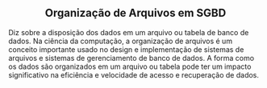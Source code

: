 ## <center>Organização de Arquivos em SGBD</center>

Diz sobre a disposição dos dados em um arquivo ou tabela de banco de dados. Na ciência da computação, a organização de arquivos é um conceito importante usado no design e implementação de sistemas de arquivos e sistemas de gerenciamento de banco de dados. A forma como os dados são organizados em um arquivo ou tabela pode ter um impacto significativo na eficiência e velocidade de acesso e recuperação de dados.

